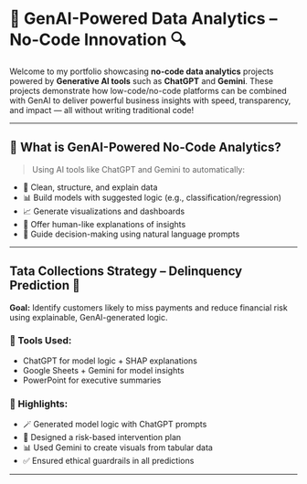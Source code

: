 
# 🤖 GenAI-Powered Data Analytics – No-Code Innovation 🔍

Welcome to my portfolio showcasing **no-code data analytics** projects powered by **Generative AI tools** such as **ChatGPT** and **Gemini**. These projects demonstrate how low-code/no-code platforms can be combined with GenAI to deliver powerful business insights with speed, transparency, and impact — all without writing traditional code!

---

## 🧠 What is GenAI-Powered No-Code Analytics?

> Using AI tools like ChatGPT and Gemini to automatically:
- 🔄 Clean, structure, and explain data
- 📊 Build models with suggested logic (e.g., classification/regression)
- 📈 Generate visualizations and dashboards
- 🧠 Offer human-like explanations of insights
- 💬 Guide decision-making using natural language prompts

---

## Tata Collections Strategy – Delinquency Prediction 💸

**Goal:** Identify customers likely to miss payments and reduce financial risk using explainable, GenAI-generated logic.

### 🔧 Tools Used:
- ChatGPT for model logic + SHAP explanations
- Google Sheets + Gemini for model insights
- PowerPoint for executive summaries

### 🧠 Highlights:
- 🪄 Generated model logic with ChatGPT prompts
- 📌 Designed a risk-based intervention plan
- 📊 Used Gemini to create visuals from tabular data
- ✅ Ensured ethical guardrails in all predictions

---

